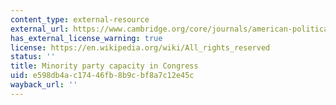 ```yaml
---
content_type: external-resource
external_url: https://www.cambridge.org/core/journals/american-political-science-review/article/minority-party-capacity-in-congress/D4E19CD2FD32EA4DAAF999CEF64FB3BA
has_external_license_warning: true
license: https://en.wikipedia.org/wiki/All_rights_reserved
status: ''
title: Minority party capacity in Congress
uid: e598db4a-c174-46fb-8b9c-bf8a7c12e45c
wayback_url: ''
---
```

